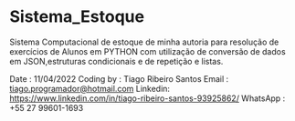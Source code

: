 # Sistema_Estoque
Sistema Computacional de estoque de minha autoria para resolução de exercícios de Alunos em PYTHON com utilização de conversão de dados em JSON,estruturas condicionais e de repetição e listas.


Date : 11/04/2022
Coding by : Tiago Ribeiro Santos
Email : tiago.programador@hotmail.com
Linkedin: https://www.linkedin.com/in/tiago-ribeiro-santos-93925862/
WhatsApp : +55 27 99601-1693
